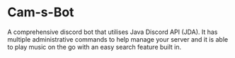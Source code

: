 # Cam-s-Bot
A comprehensive discord bot that utilises Java Discord API (JDA). It has multiple administrative commands to help manage your server and it is able to play music on the go with an easy search feature built in.
